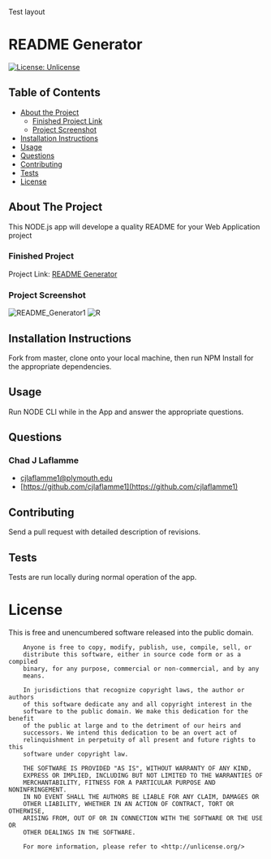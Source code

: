 Test layout
# README Generator
[![License: Unlicense](https://img.shields.io/badge/license-Unlicense-blue.svg)](http://unlicense.org/)


## Table of Contents
* [About the Project](#about-the-project)
    * [Finished Project Link](#finished-project)
    * [Project Screenshot](#project-screenshot)
* [Installation Instructions](#installation-instructions)
* [Usage](#usage)
* [Questions](#questions)
* [Contributing](#contributing)
* [Tests](#tests)
* [License](#license)
    
## About The Project
    
This NODE.js app will develope a quality README for your Web Application project
    
    
### Finished Project
Project Link: [README Generator](https://github.com/cjlaflamme1/READMEGenerator)
    
    
### Project Screenshot
    
  ![README_Generator1](https://user-images.githubusercontent.com/64158642/90584812-752ba400-e1a1-11ea-9977-f7875c375d10.jpg)
![R](https://user-images.githubusercontent.com/64158642/90584820-78bf2b00-e1a1-11ea-9fe4-b0f2012eddd0.jpg)  
    
## Installation Instructions
    
Fork from master, clone onto your local machine, then run NPM Install for the appropriate dependencies. 
    
## Usage
    
Run NODE CLI while in the App and answer the appropriate questions. 
    
## Questions
    
### Chad J Laflamme
* [cjlaflamme1@plymouth.edu](cjlaflamme1@plymouth.edu)
* [https://github.com/cjlaflamme1](https://github.com/cjlaflamme1)
    
## Contributing
    
Send a pull request with detailed description of revisions. 
    
## Tests
    
Tests are run locally during normal operation of the app. 
    
# License
    
This is free and unencumbered software released into the public domain.

        Anyone is free to copy, modify, publish, use, compile, sell, or
        distribute this software, either in source code form or as a compiled
        binary, for any purpose, commercial or non-commercial, and by any
        means.
        
        In jurisdictions that recognize copyright laws, the author or authors
        of this software dedicate any and all copyright interest in the
        software to the public domain. We make this dedication for the benefit
        of the public at large and to the detriment of our heirs and
        successors. We intend this dedication to be an overt act of
        relinquishment in perpetuity of all present and future rights to this
        software under copyright law.
        
        THE SOFTWARE IS PROVIDED "AS IS", WITHOUT WARRANTY OF ANY KIND,
        EXPRESS OR IMPLIED, INCLUDING BUT NOT LIMITED TO THE WARRANTIES OF
        MERCHANTABILITY, FITNESS FOR A PARTICULAR PURPOSE AND NONINFRINGEMENT.
        IN NO EVENT SHALL THE AUTHORS BE LIABLE FOR ANY CLAIM, DAMAGES OR
        OTHER LIABILITY, WHETHER IN AN ACTION OF CONTRACT, TORT OR OTHERWISE,
        ARISING FROM, OUT OF OR IN CONNECTION WITH THE SOFTWARE OR THE USE OR
        OTHER DEALINGS IN THE SOFTWARE.
        
        For more information, please refer to <http://unlicense.org/>